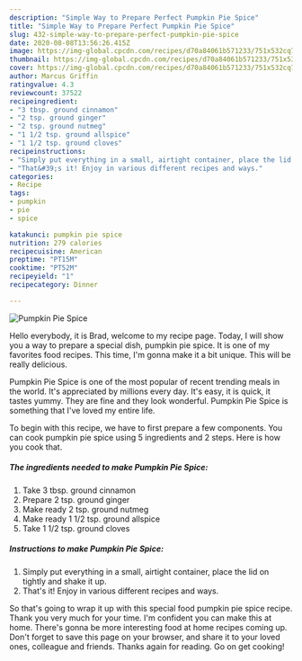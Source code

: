 ```yaml
---
description: "Simple Way to Prepare Perfect Pumpkin Pie Spice"
title: "Simple Way to Prepare Perfect Pumpkin Pie Spice"
slug: 432-simple-way-to-prepare-perfect-pumpkin-pie-spice
date: 2020-08-08T13:56:26.415Z
image: https://img-global.cpcdn.com/recipes/d70a84061b571233/751x532cq70/pumpkin-pie-spice-recipe-main-photo.jpg
thumbnail: https://img-global.cpcdn.com/recipes/d70a84061b571233/751x532cq70/pumpkin-pie-spice-recipe-main-photo.jpg
cover: https://img-global.cpcdn.com/recipes/d70a84061b571233/751x532cq70/pumpkin-pie-spice-recipe-main-photo.jpg
author: Marcus Griffin
ratingvalue: 4.3
reviewcount: 37522
recipeingredient:
- "3 tbsp. ground cinnamon"
- "2 tsp. ground ginger"
- "2 tsp. ground nutmeg"
- "1 1/2 tsp. ground allspice"
- "1 1/2 tsp. ground cloves"
recipeinstructions:
- "Simply put everything in a small, airtight container, place the lid on tightly and shake it up."
- "That&#39;s it! Enjoy in various different recipes and ways."
categories:
- Recipe
tags:
- pumpkin
- pie
- spice

katakunci: pumpkin pie spice 
nutrition: 279 calories
recipecuisine: American
preptime: "PT15M"
cooktime: "PT52M"
recipeyield: "1"
recipecategory: Dinner

---
```



![Pumpkin Pie Spice](https://img-global.cpcdn.com/recipes/d70a84061b571233/751x532cq70/pumpkin-pie-spice-recipe-main-photo.jpg)

Hello everybody, it is Brad, welcome to my recipe page. Today, I will show you a way to prepare a special dish, pumpkin pie spice. It is one of my favorites food recipes. This time, I'm gonna make it a bit unique. This will be really delicious.

Pumpkin Pie Spice is one of the most popular of recent trending meals in the world. It's appreciated by millions every day. It's easy, it is quick, it tastes yummy. They are fine and they look wonderful. Pumpkin Pie Spice is something that I've loved my entire life.




To begin with this recipe, we have to first prepare a few components. You can cook pumpkin pie spice using 5 ingredients and 2 steps. Here is how you cook that.

<!--inarticleads1-->

##### The ingredients needed to make Pumpkin Pie Spice:

1. Take 3 tbsp. ground cinnamon
1. Prepare 2 tsp. ground ginger
1. Make ready 2 tsp. ground nutmeg
1. Make ready 1 1/2 tsp. ground allspice
1. Take 1 1/2 tsp. ground cloves




<!--inarticleads2-->

##### Instructions to make Pumpkin Pie Spice:

1. Simply put everything in a small, airtight container, place the lid on tightly and shake it up.
1. That&#39;s it! Enjoy in various different recipes and ways.




So that's going to wrap it up with this special food pumpkin pie spice recipe. Thank you very much for your time. I'm confident you can make this at home. There's gonna be more interesting food at home recipes coming up. Don't forget to save this page on your browser, and share it to your loved ones, colleague and friends. Thanks again for reading. Go on get cooking!
